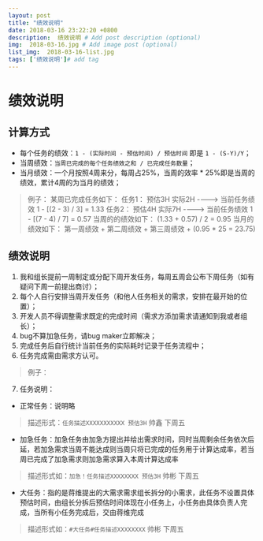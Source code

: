 ```yaml
---
layout: post
title: "绩效说明"
date: 2018-03-16 23:22:20 +0800
description:  绩效说明 # Add post description (optional)
img:  2018-03-16.jpg # Add image post (optional)
list_img:  2018-03-16-list.jpg
tags: ['绩效说明']# add tag
---
```

# 绩效说明

## 计算方式


* 每个任务的绩效：`1 - (实际时间 - 预估时间) / 预估时间` 即是 `1 - (S-Y)/Y`；
* 当周绩效：`当周已完成的每个任务绩效之和 / 已完成任务数量`；
* 当月绩效：一个月按照4周来分，每周占25%，当周的效率 * 25%即是当周的绩效，累计4周的为当月的绩效；
> 例子：
某周已完成任务如下：
    任务1： 预估3H 实际2H ----> 当前任务绩效 1 - [(2 - 3) / 3] = 1.33
    任务2： 预估4H 实际7H ----> 当前任务绩效 1 - [(7 - 4) / 7] = 0.57
当周的的绩效如下：
    (1.33 + 0.57) / 2 = 0.95
当月的绩效如下：
    第一周绩效 + 第二周绩效 + 第三周绩效 + (0.95 * 25 = 23.75)


## 绩效说明
1. 我和组长提前一周制定或分配下周开发任务，每周五周会公布下周任务（如有疑问下周一前提出商讨）；
3. 每个人自行安排当周开发任务（和他人任务相关的需求，安排在最开始的位置）；
6. 开发人员不得调整需求既定的完成时间（需求方添加需求请通知到我或者组长）；
4. bug不算加急任务，请bug maker立即解决；
8. 完成任务后自行统计当前任务的实际耗时记录于任务流程中；
8. 任务完成需由需求方认可。
> 例子：

7. 任务说明：
* 正常任务：说明略
> 描述形式：`任务描述XXXXXXXXXXX 预估3H` 帅鑫 下周五
* 加急任务：加急任务由加急方提出并给出需求时间，同时当周剩余任务依次后延，若加急需求当周不能达成则当周只将已完成的任务用于计算达成率，若当周已完成了加急需求则加急需求算入本周计算达成率
> 描述形式如：`加急！任务描述XXXXXXXX 预估3H` 帅彬 下周五
* 大任务：指的是蒋维提出的大需求需求组长拆分的小需求，此任务不设置具体预估时间，由组长分拆后预估时间体现在小任务上，小任务由具体负责人完成，当所有小任务完成后，交由蒋维完成
> 描述形式如：`#大任务#任务描述XXXXXXXX` 帅彬 下周五






